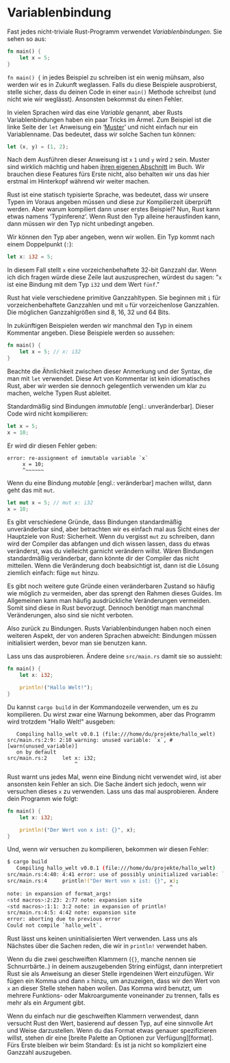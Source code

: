 # Variablenbindung

Fast jedes nicht-triviale Rust-Programm verwendet *Variablenbindungen*.
Sie sehen so aus:

```rust
fn main() {
    let x = 5;
}
```

`fn main() {` in jedes Beispiel zu schreiben ist ein wenig mühsam,
also werden wir es in Zukunft weglassen. Falls du diese Beispiele ausprobierst,
stelle sicher, dass du deinen Code in einer `main()` Methode schreibst
(und nicht wie wir weglässt). Ansonsten bekommst du einen Fehler.

In vielen Sprachen wird das eine *Variable* genannt, aber Rusts
Variablenbindungen haben ein paar Tricks im Ärmel.
Zum Beispiel ist die linke Seite der `let` Anweisung ein ‘[Muster][pattern]’
und nicht einfach nur ein Variablenname. Das bedeutet,
dass wir solche Sachen tun können:

```rust
let (x, y) = (1, 2);
```

Nach dem Ausführen dieser Anweisung ist `x` `1` und `y` wird `2` sein.
Muster sind wirklich mächtig und haben [ihren eigenen Abschnitt][pattern]
im Buch. Wir brauchen diese Features fürs Erste nicht, also behalten wir
uns das hier erstmal im Hinterkopf während wir weiter machen.

[pattern]: Muster.html

Rust ist eine statisch typisierte Sprache, was bedeutet, dass wir unsere
Typen im Voraus angeben müssen und diese zur Kompilierzeit überprüft werden.
Aber warum kompiliert dann unser erstes Beispiel? Nun, Rust kann etwas namens
‘Typinferenz’. Wenn Rust den Typ alleine herausfinden kann, dann müssen
wir den Typ nicht unbedingt angeben.

Wir können den Typ aber angeben, wenn wir wollen.
Ein Typ kommt nach einem Doppelpunkt (`:`):

```rust
let x: i32 = 5;
```

In diesem Fall stellt `x` eine vorzeichenbehaftete 32-bit Ganzzahl dar.
Wenn ich dich fragen würde diese Zeile laut auszusprechen,
 würdest du sagen:
 "`x` ist eine Bindung mit dem Typ `i32` und dem Wert `fünf`."

Rust hat viele verschiedene primitive Ganzzahltypen.
Sie beginnen mit `i` für vorzeichenbehaftete Ganzzahlen und
mit `u` für vorzeichenlose Ganzzahlen. Die möglichen Ganzzahlgrößen sind
8, 16, 32 und 64 Bits.

In zukünftigen Beispielen werden wir manchmal den Typ in einem Kommentar
angeben. Diese Beispiele werden so aussehen:

```rust
fn main() {
    let x = 5; // x: i32
}
```

Beachte die Ähnlichkeit zwischen dieser Anmerkung und der Syntax,
die man mit `let` verwendet. Diese Art von Kommentar ist kein
idiomatisches Rust, aber wir werden sie dennoch gelegentlich verwenden
um klar zu machen, welche Typen Rust ableitet.

Standardmäßig sind Bindungen *immutable* [engl.: unveränderbar].
Dieser Code wird nicht kompilieren:

```rust
let x = 5;
x = 10;
```

Er wird dir diesen Fehler geben:

```text
error: re-assignment of immutable variable `x`
     x = 10;
     ^~~~~~~
```

Wenn du eine Bindung *mutable* [engl.: veränderbar] machen willst,
dann geht das mit `mut`.

```rust
let mut x = 5; // mut x: i32
x = 10;
```

Es gibt verschiedene Gründe, dass Bindungen standardmäßig unveränderbar sind,
aber betrachten wir es einfach mal aus Sicht eines der Hauptziele von Rust:
Sicherheit. Wenn du vergisst `mut` zu schreiben, dann wird der Compiler
das abfangen und dich wissen lassen, dass du etwas veränderst,
was du vielleicht garnicht verändern willst.
Wären Bindungen standardmäßig veränderbar, dann könnte dir
der Compiler das nicht mitteilen.
Wenn die Veränderung doch beabsichtigt ist,
dann ist die Lösung ziemlich einfach: füge `mut` hinzu.

Es gibt noch weitere gute Gründe einen veränderbaren Zustand so häufig wie möglich
zu vermeiden, aber das sprengt den Rahmen dieses Guides. <!-- mmh, Ramen -->
Im Allgemeinen kann man häufig ausdrückliche Veränderungen vermeiden.
Somit sind diese in Rust bevorzugt. Dennoch benötigt man manchmal
Veränderungen, also sind sie nicht verboten.

Also zurück zu Bindungen. Rusts Variablenbindungen haben noch einen weiteren
Aspekt, der von anderen Sprachen abweicht:
Bindungen müssen initialisiert werden, bevor man sie benutzen kann.

Lass uns das ausprobieren.
Ändere deine `src/main.rs` damit sie so aussieht:

```rust
fn main() {
    let x: i32;

    println!("Hallo Welt!");
}
```

Du kannst `cargo build` in der Kommandozeile verwenden, um es zu kompilieren.
Du wirst zwar eine Warnung bekommen, aber das Programm wird trotzdem
"Hallo Welt!" ausgeben:

```text
   Compiling hallo_welt v0.0.1 (file:///home/du/projekte/hallo_welt)
src/main.rs:2:9: 2:10 warning: unused variable: `x`, #[warn(unused_variable)]
   on by default
src/main.rs:2     let x: i32;
                      ^
```

Rust warnt uns jedes Mal, wenn eine Bindung nicht verwendet wird, ist
aber ansonsten kein Fehler an sich.
Die Sache ändert sich jedoch, wenn wir versuchen dieses `x` zu verwenden.
Lass uns das mal ausprobieren. Ändere dein Programm wie folgt:

```rust
fn main() {
    let x: i32;

    println!("Der Wert von x ist: {}", x);
}
```

Und, wenn wir versuchen zu kompilieren, bekommen wir diesen Fehler:

```bash
$ cargo build
   Compiling hallo_welt v0.0.1 (file:///home/du/projekte/hallo_welt)
src/main.rs:4:40: 4:41 error: use of possibly uninitialized variable: `x`
src/main.rs:4     println!("Der Wert von x ist: {}", x);
                                                     ^
note: in expansion of format_args!
<std macros>:2:23: 2:77 note: expansion site
<std macros>:1:1: 3:2 note: in expansion of println!
src/main.rs:4:5: 4:42 note: expansion site
error: aborting due to previous error
Could not compile `hallo_welt`.
```

Rust lässt uns keinen uninitialisierten Wert verwenden.
Lass uns als Nächstes über die Sachen reden, die wir in `println!`
verwendet haben.

Wenn du die zwei geschweiften Klammern (`{}`, manche nennen sie Schnurrbärte..)
in deinem auszugebenden String einfügst, dann interpretiert Rust sie als
Anweisung an dieser Stelle irgendeinen Wert einzufügen.
Wir fügen ein Komma und dann `x` hinzu, um anzuzeigen, dass wir den Wert von
`x` an dieser Stelle stehen haben wollen. Das Komma wird benutzt, um
mehrere Funktions- oder Makroargumente voneinander zu trennen, falls es mehr
als ein Argument gibt.

Wenn du einfach nur die geschweiften Klammern verwendest, dann versucht
Rust den Wert, basierend auf dessen Typ, auf eine sinnvolle
Art und Weise darzustellen.
Wenn du das Format etwas genauer spezifizieren willst, stehen dir eine
[breite Palette an Optionen zur Verfügung][format].
Fürs Erste bleiben wir beim Standard:
Es ist ja nicht so kompliziert eine Ganzzahl auszugeben.
